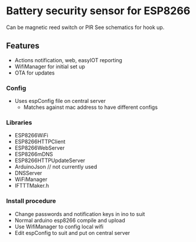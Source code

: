 # Battery security sensor for ESP8266

Can be magnetic reed switch or PIR 
See schematics for hook up.

## Features
- Actions notification, web, easyIOT reporting
- WifiManager for initial set up
- OTA for updates

### Config
- Uses espConfig file on central server
	- Matches against mac address to have different configs
	
### Libraries
- ESP8266WiFi
- ESP8266HTTPClient
- ESP8266WebServer
- ESP8266mDNS
- ESP8266HTTPUpdateServer
- ArduinoJson // not currently used
- DNSServer
- WiFiManager
- IFTTTMaker.h

### Install procedure
- Change passwords and notification keys in ino to suit
- Normal arduino esp8266 compile and upload
- Use WifiManager to config local wifi
- Edit espConfig to suit and put on central server
	
